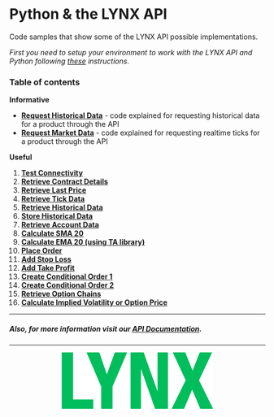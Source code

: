 # Python & the LYNX API 

Code samples that show some of the LYNX API possible implementations. 

*First you need to setup your environment to work with the LYNX API and Python following [these](https://github.com/lynxbroker/API-examples/blob/master/Python/SETUP.md) instructions.*

### Table of contents 
**Informative**
- [**Request Historical Data**](https://github.com/lynxbroker/API-examples/tree/master/Python/informative_examples/request_historical_data) - code explained for requesting historical data for a product through the API
- [**Request Market Data**](https://github.com/lynxbroker/API-examples/tree/master/Python/informative_examples/request_market_data) - code explained for requesting realtime ticks for a product through the API

**Useful**
1. [**Test Connectivity**](https://github.com/lynxbroker/API-examples/tree/master/Python/useful_examples/ConnectivityTest)
2. [**Retrieve Contract Details**](https://github.com/lynxbroker/API-examples/tree/master/Python/useful_examples/RetrieveContractDetails)
3. [**Retrieve Last Price**](https://github.com/lynxbroker/API-examples/tree/master/Python/useful_examples/RetrievePrice)
4. [**Retrieve Tick Data**](https://github.com/lynxbroker/API-examples/tree/master/Python/useful_examples/RetrieveTickData)
5. [**Retrieve Historical Data**](https://github.com/lynxbroker/API-examples/tree/master/Python/useful_examples/RetrieveHistoricalData)
6. [**Store Historical Data**](https://github.com/lynxbroker/API-examples/tree/master/Python/useful_examples/StoreHistoricalData)
7. [**Retrieve Account Data**](https://github.com/lynxbroker/API-examples/tree/master/Python/useful_examples/RetrieveAccountData)
8. [**Calculate SMA 20**](https://github.com/lynxbroker/API-examples/tree/master/Python/useful_examples/CalculateSMA)
9. [**Calculate EMA 20 (using TA library)**](https://github.com/lynxbroker/API-examples/tree/master/Python/useful_examples/CalculateEMA)
10. [**Place Order**](https://github.com/lynxbroker/API-examples/tree/master/Python/useful_examples/PlaceOrder)
11. [**Add Stop Loss**](https://github.com/lynxbroker/API-examples/tree/master/Python/useful_examples/StopLoss)
12. [**Add Take Profit**](https://github.com/lynxbroker/API-examples/tree/master/Python/useful_examples/TakeProfit)
13. [**Create Conditional Order 1**](https://github.com/lynxbroker/API-examples/tree/master/Python/useful_examples/AddCondition)
14. [**Create Conditional Order 2**](https://github.com/lynxbroker/API-examples/tree/master/Python/useful_examples/AddCondition2)
15. [**Retrieve Option Chains**](https://github.com/lynxbroker/API-examples/tree/master/Python/useful_examples/RetrieveOptionChains)
16. [**Calculate Implied Volatility or Option Price**](https://github.com/lynxbroker/API-examples/tree/master/Python/useful_examples/RetrieveImpliedVolatility)

---
##### Also, for more information visit our [API Documentation](https://api.lynx.academy/).
---

<p align="center">
  <img src="informative_examples/request_market_data/images/logo_cover.svg">
</p>

